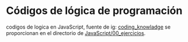 # Códigos de lógica de programación

codigos de logica en JavaScript, fuente de ig: [coding_knowladge](https://instagram.com/coding_knowladge) se proporcionan en el directorio de [JavaScript/00_ejercicios](https://github.com/TerrazasJr316/learning-logic/tree/main/JavaScript/00_ejercicios).